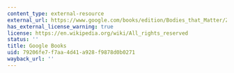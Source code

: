```yaml
---
content_type: external-resource
external_url: https://www.google.com/books/edition/Bodies_that_Matter/ZqiIgwQiyFYC?hl=en&gbpv=1
has_external_license_warning: true
license: https://en.wikipedia.org/wiki/All_rights_reserved
status: ''
title: Google Books
uid: 79206fe7-f7aa-4d41-a928-f9878d0b0271
wayback_url: ''
---
```

